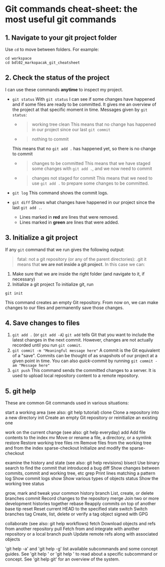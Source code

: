 # Git commands cheat-sheet: the most useful git commands
## 1. Navigate to your git project folder
Use `cd` to move between folders. For example:
```
cd workspace
cd bdl02_markopacak_git_cheatsheet
```
## 2. Check the status of the project
I can use these commands **anytime** to inspect my project.
- `git status`
    With `git status` I can see if some changes have happened and if some files are ready to be committed. 
    It gives me an overview of the project at that specific moment in time.
    Messages given by `git status`:
    - > working tree clean
    This means that no change has happened in our project since our last `git commit`
    - > nothing to commit
    
    This means that no `git add .` has happened yet, so there is no change to commit
    - > changes to be committed
    This means that we have staged some changes with `git add .`, and we now need to commit 
    - > changes not staged for commit
    This means that we need to use `git add .` to prepare some changes to be committed.
- `git log` 
    This command shows the commit logs.
- `git diff`
    Shows what changes have happened in our project since the last `git add .`.
    - Lines marked in **red** are lines that were removed.
    - Lines marked in **green** are lines that were added.
## 3. Initialize a git project 
If any `git` command that we run gives the following output:
> fatal: not a git repository (or any of the parent directories): .git
it means that **we are not inside a git project**.
In this case we can:
1. Make sure that we are inside the right folder (and navigate to it, if necessary)
2. Initialize a git project
To initialize git, run 
```
git init
``` 
This command creates an empty Git repository. From now on, we can make changes to our files and permanently save those changes.
## 4. Save changes to files
1. `git add .` (or `git add -A`)
    `git add` tells Git that you want to include the latest changes in the next commit. However, changes are not actually recorded until you run `git commit`.
2. `git commit -m "Meaningful message here"`
    A commit is the Git equivalent of a "save". Commits can be thought of as snapshots of our project at a given point in time.
    You can also *quick-commit* by running `git commit -am "Message here"`
3. `git push`
    This command sends the committed changes to a server. It is used to upload local repository content to a remote repository. 
## 5. git help
These are common Git commands used in various situations:

start a working area (see also: git help tutorial)
   clone             Clone a repository into a new directory
   init              Create an empty Git repository or reinitialize an existing one

work on the current change (see also: git help everyday)
   add               Add file contents to the index
   mv                Move or rename a file, a directory, or a symlink
   restore           Restore working tree files
   rm                Remove files from the working tree and from the index
   sparse-checkout   Initialize and modify the sparse-checkout

examine the history and state (see also: git help revisions)
   bisect            Use binary search to find the commit that introduced a bug
   diff              Show changes between commits, commit and working tree, etc
   grep              Print lines matching a pattern
   log               Show commit logs
   show              Show various types of objects
   status            Show the working tree status

grow, mark and tweak your common history
   branch            List, create, or delete branches
   commit            Record changes to the repository
   merge             Join two or more development histories together
   rebase            Reapply commits on top of another base tip
   reset             Reset current HEAD to the specified state
   switch            Switch branches
   tag               Create, list, delete or verify a tag object signed with GPG

collaborate (see also: git help workflows)
   fetch             Download objects and refs from another repository
   pull              Fetch from and integrate with another repository or a local branch
   push              Update remote refs along with associated objects

'git help -a' and 'git help -g' list available subcommands and some
concept guides. See 'git help <command>' or 'git help <concept>'
to read about a specific subcommand or concept.
See 'git help git' for an overview of the system.
